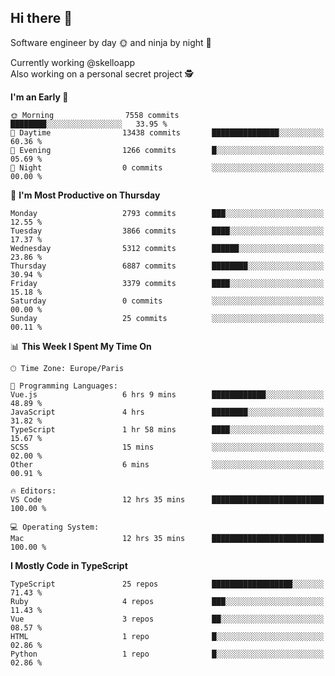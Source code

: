 ## Hi there 👋

Software engineer by day 🌞 and ninja by night 🌝

Currently working @skelloapp <br>
Also working on a personal secret project 🕵️

<!--START_SECTION:waka-->
**I'm an Early 🐤** 

```text
🌞 Morning                7558 commits        ████████░░░░░░░░░░░░░░░░░   33.95 % 
🌆 Daytime                13438 commits       ███████████████░░░░░░░░░░   60.36 % 
🌃 Evening                1266 commits        █░░░░░░░░░░░░░░░░░░░░░░░░   05.69 % 
🌙 Night                  0 commits           ░░░░░░░░░░░░░░░░░░░░░░░░░   00.00 % 
```
📅 **I'm Most Productive on Thursday** 

```text
Monday                   2793 commits        ███░░░░░░░░░░░░░░░░░░░░░░   12.55 % 
Tuesday                  3866 commits        ████░░░░░░░░░░░░░░░░░░░░░   17.37 % 
Wednesday                5312 commits        ██████░░░░░░░░░░░░░░░░░░░   23.86 % 
Thursday                 6887 commits        ████████░░░░░░░░░░░░░░░░░   30.94 % 
Friday                   3379 commits        ████░░░░░░░░░░░░░░░░░░░░░   15.18 % 
Saturday                 0 commits           ░░░░░░░░░░░░░░░░░░░░░░░░░   00.00 % 
Sunday                   25 commits          ░░░░░░░░░░░░░░░░░░░░░░░░░   00.11 % 
```


📊 **This Week I Spent My Time On** 

```text
🕑︎ Time Zone: Europe/Paris

💬 Programming Languages: 
Vue.js                   6 hrs 9 mins        ████████████░░░░░░░░░░░░░   48.89 % 
JavaScript               4 hrs               ████████░░░░░░░░░░░░░░░░░   31.82 % 
TypeScript               1 hr 58 mins        ████░░░░░░░░░░░░░░░░░░░░░   15.67 % 
SCSS                     15 mins             ░░░░░░░░░░░░░░░░░░░░░░░░░   02.00 % 
Other                    6 mins              ░░░░░░░░░░░░░░░░░░░░░░░░░   00.91 % 

🔥 Editors: 
VS Code                  12 hrs 35 mins      █████████████████████████   100.00 % 

💻 Operating System: 
Mac                      12 hrs 35 mins      █████████████████████████   100.00 % 
```

**I Mostly Code in TypeScript** 

```text
TypeScript               25 repos            ██████████████████░░░░░░░   71.43 % 
Ruby                     4 repos             ███░░░░░░░░░░░░░░░░░░░░░░   11.43 % 
Vue                      3 repos             ██░░░░░░░░░░░░░░░░░░░░░░░   08.57 % 
HTML                     1 repo              █░░░░░░░░░░░░░░░░░░░░░░░░   02.86 % 
Python                   1 repo              █░░░░░░░░░░░░░░░░░░░░░░░░   02.86 % 
```




<!--END_SECTION:waka-->

<!--
**antoinelncl/antoinelncl** is a ✨ _special_ ✨ repository because its `README.md` (this file) appears on your GitHub profile.

Here are some ideas to get you started:

- 🔭 I’m currently working on ...
- 🌱 I’m currently learning ...
- 👯 I’m looking to collaborate on ...
- 🤔 I’m looking for help with ...
- 💬 Ask me about ...
- 📫 How to reach me: ...
- 😄 Pronouns: ...
- ⚡ Fun fact: ...
-->
